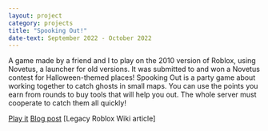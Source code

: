 ```yaml
---
layout: project
category: projects
title: "Spooking Out!"
date-text: September 2022 - October 2022
---
```

A game made by a friend and I to play on the 2010 version of Roblox, using Novetus, a launcher for old versions. It was submitted to and won a Novetus contest for Halloween-themed places!
Spooking Out is a party game about working together to catch ghosts in small maps. You can use the points you earn from rounds to buy tools that will help you out. The whole server must cooperate to catch them all quickly!

<!-- TODO -->
[Play it]()
[Blog post](/blog/introducing-spooking-out)
[Legacy Roblox Wiki article]